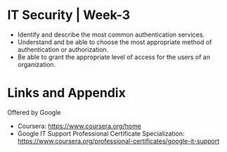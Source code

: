# IT Security | Week-3

* Identify and describe the most common authentication services.
* Understand and be able to choose the most appropriate method of authentication or authorization.
* Be able to grant the appropriate level of access for the users of an organization.


Links and Appendix
========================================================
Offered by Google


- Coursera: https://www.coursera.org/home
- Google IT Support Professional Certificate Specialization: https://www.coursera.org/professional-certificates/google-it-support
